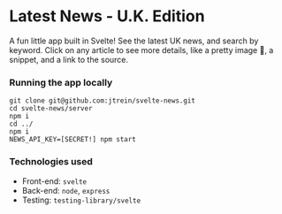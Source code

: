 # Latest News - U.K. Edition

A fun little app built in Svelte! See the latest UK news, and search by keyword. Click on any article to see more details, like a pretty image 🌈, a snippet, and a link to the source.

### Running the app locally

```
git clone git@github.com:jtrein/svelte-news.git
cd svelte-news/server
npm i
cd ../
npm i
NEWS_API_KEY=[SECRET!] npm start
```

### Technologies used

* Front-end: `svelte`
* Back-end: `node`, `express`
* Testing: `testing-library/svelte`
